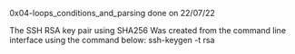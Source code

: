 0x04-loops_conditions_and_parsing done on 22/07/22

The SSH RSA key pair using SHA256 Was created from the command line interface using the command below:
ssh-keygen -t rsa
